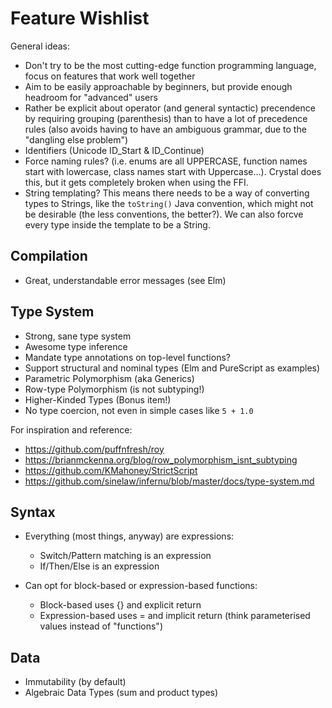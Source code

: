 # Feature Wishlist

General ideas:

- Don't try to be the most cutting-edge function programming language, focus on features that work well together
- Aim to be easily approachable by beginners, but provide enough headroom for "advanced" users
- Rather be explicit about operator (and general syntactic) precendence by requiring grouping (parenthesis) than to have a lot of precedence rules (also avoids having to have an ambiguous grammar, due to the "dangling else problem")
- Identifiers (Unicode ID_Start & ID_Continue)
- Force naming rules? (i.e. enums are all UPPERCASE, function names start with lowercase, class names start with Uppercase...). Crystal does this, but it gets completely broken when using the FFI.
- String templating? This means there needs to be a way of converting types to Strings, like the `toString()` Java convention, which might not be desirable (the less conventions, the better?). We can also forcve every type inside the template to be a String.

## Compilation

- Great, understandable error messages (see Elm)

## Type System

- Strong, sane type system
- Awesome type inference
- Mandate type annotations on top-level functions?
- Support structural and nominal types (Elm and PureScript as examples)
- Parametric Polymorphism (aka Generics)
- Row-type Polymorphism (is not subtyping!)
- Higher-Kinded Types (Bonus item!)
- No type coercion, not even in simple cases like `5 + 1.0`

For inspiration and reference:
- https://github.com/puffnfresh/roy
- https://brianmckenna.org/blog/row_polymorphism_isnt_subtyping
- https://github.com/KMahoney/StrictScript
- https://github.com/sinelaw/infernu/blob/master/docs/type-system.md

## Syntax

- Everything (most things, anyway) are expressions:
  - Switch/Pattern matching is an expression
  - If/Then/Else is an expression

- Can opt for block-based or expression-based functions:
  - Block-based uses {} and explicit return
  - Expression-based uses = and implicit return (think parameterised values instead of "functions")

## Data

- Immutability (by default)
- Algebraic Data Types (sum and product types)

